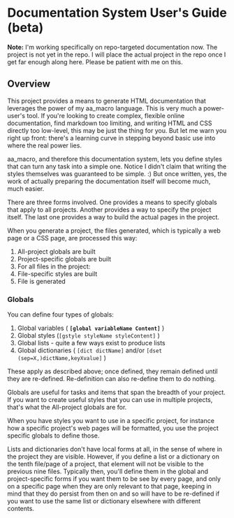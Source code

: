 # Documentation System User's Guide (beta)

**Note:** I'm working specifically on repo-targeted documentation now. The
project is not yet in the repo. I will place the actual project in the
repo once I get far enough along here. Please be patient with me on
this.

## Overview

This project provides a means to generate HTML documentation that
leverages the power of my aa_macro language. This is very much a
power-user's tool. If you're looking to create complex, flexible online
documentation, find markdown too limiting, and writing HTML and CSS
directly too low-level, this may be just the thing for you. But let me
warn you right up front: there's a learning curve in stepping beyond
basic use into where the real power lies.

aa_macro, and therefore this documentation system, lets you define
styles that can turn any task into a simple one. Notice I didn't claim
that writing the styles themselves was guaranteed to be simple. :\) But
once written, yes, the work of actually preparing the documentation
itself will become much, much easier.

There are three forms involved. One provides a means to specify globals
that apply to all projects. Another provides a way to specify the
project itself. The last one provides a way to build the actual
pages in the project.

When you generate a project, the files generated, which is typically a
web page or a CSS page, are processed this way:

 1. All-project globals are built
 2. Project-specific globals are built
 3. For all files in the project:
   1. File-specific styles are built
   2. File is generated

### Globals

You can define four types of globals:

 1. Global variables \( **`[global variableName Content]`** \)
 2. Global styles \(`[gstyle styleName styleContent]` \)
 3. Global lists - quite a few  ways exist to produce lists
 4. Global dictionaries \( `[dict dictName]` and/or `[dset (sep=X,)dictName,keyXvalue]` \)

These apply as described above; once defined, they remain defined until
they are re-defined. Re-definition can also re-define them to do
nothing.

Globals are useful for tasks and items that span the breadth of your
project. If you want to create useful styles that you can use in
multiple projects, that's what the All-project globals are for.

When you have styles you want to use in a specific project, for instance
how a specific project's web pages will be formatted, you use the
project specific globals to define those.

Lists and dictionaries don't have local forms at all, in the sense of
where in the project they are visible. However, if you define a list or
a dictionary on the tenth file/page of a project, that element will not
be visible to the previous nine files. Typically then, you'll define them
in the global and project-specific forms if you want them to be see by
every page, and only on a specific page when they are only relevant
to that page, keeping in mind that they do persist from then on and
so will have to be re-defined if you want to use the same list or
dictionary elsewhere with different contents.

